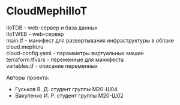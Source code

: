 # CloudMephiIIoT

IIoTDB - web-сервер и база данных<br>
IIoTWEB - web-сервер<br>
main.tf - манифест для развертывания инфраструктуры в облаке cloud.mephi.ru<br>
cloud-config.yaml - парамметры виртуальных машин<br>
terraform.tfvars - переменные для манифеста<br>
variables.tf - описание переменных<br>

Авторы проекта:
- Гуськов В. Д. студент группы М20-Ш04
- Вакуленко И. Р. студент группы М20-Ш02
